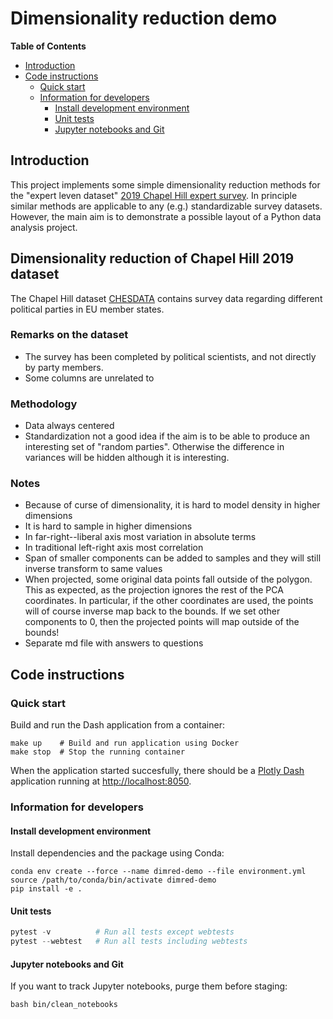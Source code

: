 # Dimensionality reduction demo


<!-- markdown-toc start - Don't edit this section. Run M-x markdown-toc-refresh-toc -->
**Table of Contents**

- [Introduction](#introduction)
- [Code instructions](#code-instructions)
    - [Quick start](#quick-start)
    - [Information for developers](#information-for-developers)
        - [Install development environment](#install-development-environment)
        - [Unit tests](#unit-tests)
        - [Jupyter notebooks and Git](#jupyter-notebooks-and-git)

<!-- markdown-toc end -->



## Introduction

This project implements some simple dimensionality reduction methods for the
"expert leven dataset" [2019 Chapel Hill expert
survey](https://www.chesdata.eu/2019-chapel-hill-expert-survey "2019_CHES"). In
principle similar methods are applicable to any (e.g.) standardizable survey
datasets. However, the main aim is to demonstrate a possible layout of a Python
data analysis project.

## Dimensionality reduction of Chapel Hill 2019 dataset

The Chapel Hill dataset
[CHESDATA](https://www.chesdata.eu/2019-chapel-hill-expert-survey) contains
survey data regarding different political parties in EU member states.

### Remarks on the dataset

- The survey has been completed by political scientists, and not directly by party
members.
- Some columns are unrelated to

### Methodology
- Data always centered
- Standardization not a good idea if the aim is to be able to produce an
  interesting set of "random parties". Otherwise the difference in variances
  will be hidden although it is interesting.

### Notes

- Because of curse of dimensionality, it is hard to model density in higher dimensions
- It is hard to sample in higher dimensions
- In far-right--liberal axis most variation in absolute terms
- In traditional left-right axis most correlation
- Span of smaller components can be added to samples and they will still inverse transform
  to same values
- When projected, some original data points fall outside of the polygon. This as expected,
  as the projection ignores the rest of the PCA coordinates. In particular, if the other coordinates
  are used, the points will of course inverse map back to the bounds. If we set other components to 0,
  then the projected points will map outside of the bounds!
- Separate md file with answers to questions



## Code instructions

### Quick start

Build and run the Dash application from a container:

``` shell
make up    # Build and run application using Docker
make stop  # Stop the running container
```

When the application started succesfully, there should be a [Plotly
Dash](https://dash.plotly.com/ "Dash") application running at
<http://localhost:8050>.


### Information for developers

#### Install development environment

Install dependencies and the package using Conda:

``` shell
conda env create --force --name dimred-demo --file environment.yml
source /path/to/conda/bin/activate dimred-demo
pip install -e .
```

#### Unit tests

``` python
pytest -v          # Run all tests except webtests
pytest --webtest   # Run all tests including webtests
```

#### Jupyter notebooks and Git
If you want to track Jupyter notebooks, purge them before staging:

``` shell
bash bin/clean_notebooks
```
